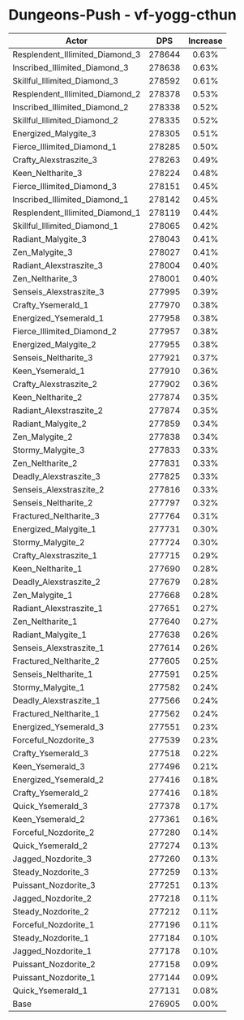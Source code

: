 # Dungeons-Push - vf-yogg-cthun
| Actor | DPS | Increase |
|---|:---:|:---:|
|Resplendent_Illimited_Diamond_3|278644|0.63%|
|Inscribed_Illimited_Diamond_3|278638|0.63%|
|Skillful_Illimited_Diamond_3|278592|0.61%|
|Resplendent_Illimited_Diamond_2|278378|0.53%|
|Inscribed_Illimited_Diamond_2|278338|0.52%|
|Skillful_Illimited_Diamond_2|278335|0.52%|
|Energized_Malygite_3|278305|0.51%|
|Fierce_Illimited_Diamond_1|278285|0.50%|
|Crafty_Alexstraszite_3|278263|0.49%|
|Keen_Neltharite_3|278224|0.48%|
|Fierce_Illimited_Diamond_3|278151|0.45%|
|Inscribed_Illimited_Diamond_1|278142|0.45%|
|Resplendent_Illimited_Diamond_1|278119|0.44%|
|Skillful_Illimited_Diamond_1|278065|0.42%|
|Radiant_Malygite_3|278043|0.41%|
|Zen_Malygite_3|278027|0.41%|
|Radiant_Alexstraszite_3|278004|0.40%|
|Zen_Neltharite_3|278001|0.40%|
|Senseis_Alexstraszite_3|277995|0.39%|
|Crafty_Ysemerald_1|277970|0.38%|
|Energized_Ysemerald_1|277958|0.38%|
|Fierce_Illimited_Diamond_2|277957|0.38%|
|Energized_Malygite_2|277955|0.38%|
|Senseis_Neltharite_3|277921|0.37%|
|Keen_Ysemerald_1|277910|0.36%|
|Crafty_Alexstraszite_2|277902|0.36%|
|Keen_Neltharite_2|277874|0.35%|
|Radiant_Alexstraszite_2|277874|0.35%|
|Radiant_Malygite_2|277859|0.34%|
|Zen_Malygite_2|277838|0.34%|
|Stormy_Malygite_3|277833|0.33%|
|Zen_Neltharite_2|277831|0.33%|
|Deadly_Alexstraszite_3|277825|0.33%|
|Senseis_Alexstraszite_2|277816|0.33%|
|Senseis_Neltharite_2|277797|0.32%|
|Fractured_Neltharite_3|277764|0.31%|
|Energized_Malygite_1|277731|0.30%|
|Stormy_Malygite_2|277724|0.30%|
|Crafty_Alexstraszite_1|277715|0.29%|
|Keen_Neltharite_1|277690|0.28%|
|Deadly_Alexstraszite_2|277679|0.28%|
|Zen_Malygite_1|277668|0.28%|
|Radiant_Alexstraszite_1|277651|0.27%|
|Zen_Neltharite_1|277640|0.27%|
|Radiant_Malygite_1|277638|0.26%|
|Senseis_Alexstraszite_1|277614|0.26%|
|Fractured_Neltharite_2|277605|0.25%|
|Senseis_Neltharite_1|277591|0.25%|
|Stormy_Malygite_1|277582|0.24%|
|Deadly_Alexstraszite_1|277566|0.24%|
|Fractured_Neltharite_1|277562|0.24%|
|Energized_Ysemerald_3|277551|0.23%|
|Forceful_Nozdorite_3|277539|0.23%|
|Crafty_Ysemerald_3|277518|0.22%|
|Keen_Ysemerald_3|277496|0.21%|
|Energized_Ysemerald_2|277416|0.18%|
|Crafty_Ysemerald_2|277416|0.18%|
|Quick_Ysemerald_3|277378|0.17%|
|Keen_Ysemerald_2|277361|0.16%|
|Forceful_Nozdorite_2|277280|0.14%|
|Quick_Ysemerald_2|277274|0.13%|
|Jagged_Nozdorite_3|277260|0.13%|
|Steady_Nozdorite_3|277259|0.13%|
|Puissant_Nozdorite_3|277251|0.13%|
|Jagged_Nozdorite_2|277218|0.11%|
|Steady_Nozdorite_2|277212|0.11%|
|Forceful_Nozdorite_1|277196|0.11%|
|Steady_Nozdorite_1|277184|0.10%|
|Jagged_Nozdorite_1|277178|0.10%|
|Puissant_Nozdorite_2|277158|0.09%|
|Puissant_Nozdorite_1|277144|0.09%|
|Quick_Ysemerald_1|277131|0.08%|
|Base|276905|0.00%|
